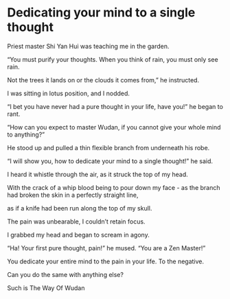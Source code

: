 # Dedicating your mind to a single thought

Priest master Shi Yan Hui was teaching me in the garden.

“You must purify your thoughts. When you think of rain, you must only see rain.&#x20;

Not the trees it lands on or the clouds it comes from,” he instructed.

I was sitting in lotus position, and I nodded.

“I bet you have never had a pure thought in your life, have you!” he began to rant.

“How can you expect to master Wudan, if you cannot give your whole mind to anything?”

He stood up and pulled a thin flexible branch from underneath his robe.

“I will show you, how to dedicate your mind to a single thought!” he said.

I heard it whistle through the air, as it struck the top of my head.&#x20;

With the crack of a whip blood being to pour down my face - as the branch had broken the skin in a perfectly straight line,&#x20;

as if a knife had been run along the top of my skull.

The pain was unbearable, I couldn’t retain focus.&#x20;

I grabbed my head and began to scream in agony.

“Ha! Your first pure thought, pain!” he mused. “You are a Zen Master!”&#x20;

You dedicate your entire mind to the pain in your life. To the negative.&#x20;

Can you do the same with anything else?

&#x20;

Such is The Way Of Wudan

